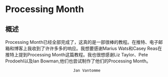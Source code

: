 Processing Month
=====
概述
----

Processing Month已经全部完成了，这真的是一部很棒的教程。在推特、电子邮箱和博客上我收到了许许多多的响应。我想要感谢Marius Wats和Casey Reas在推特上提到Processing Month这篇教程。我也很想感谢Liz Taylor、Pete Prodoehl以及Ian Bowman,他们也尝试制作了他们的Processing Month。

                                  Jan Vantomme